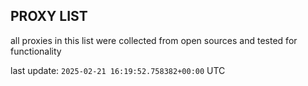 ## PROXY LIST

all proxies in this list were collected from open sources and tested for functionality

last update: `2025-02-21 16:19:52.758382+00:00` UTC